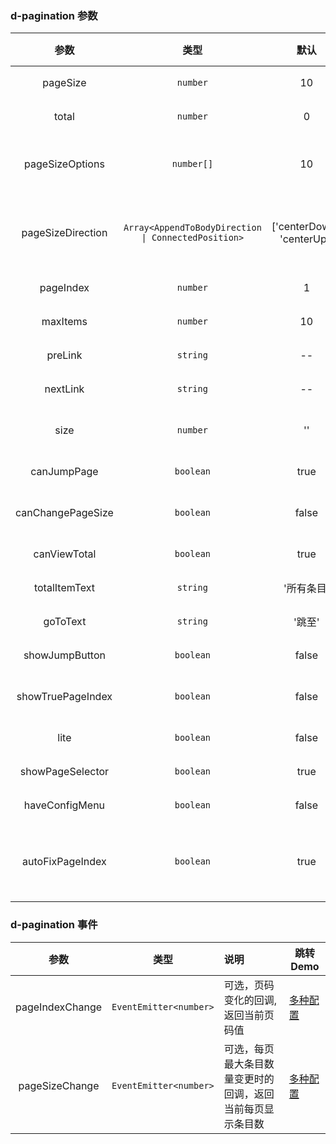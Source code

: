 ### d-pagination 参数

|       参数        |                        类型                         |            默认            | 说明                                                                                                            | 跳转 Demo                                                       |
| :---------------: | :-------------------------------------------------: | :------------------------: | :-------------------------------------------------------------------------------------------------------------- | --------------------------------------------------------------- |
|     pageSize      |                      `number`                       |             10             | 可选，每页显示最大条目数量                                                                                      | [基本用法](/components/pagination/demo#basic-usage)             |
|       total       |                      `number`                       |             0              | 可选，显示的总条目数                                                                                            | [基本用法](/components/pagination/demo#basic-usage)             |
|  pageSizeOptions  |                     `number[]`                      |             10             | 可选，分页每页最大条目数量的下拉框的数据源，默认有四种选择 5, 10, 20, 50                                        | [多种配置](/components/pagination/demo#multiple-configurations) |
| pageSizeDirection | `Array<AppendToBodyDirection \| ConnectedPosition>` | ['centerDown', 'centerUp'] | 可选，设置分页每页条目的下拉框展示的方向，AppendToBodyDirection 和 ConnectedPosition 请参考 dropdown            | [多种配置](/components/pagination/demo#multiple-configurations) |
|     pageIndex     |                      `number`                       |             1              | 可选，初始化页码                                                                                                | [基本用法](/components/pagination/demo#basic-usage)             |
|     maxItems      |                      `number`                       |             10             | 可选，分页最多显示几个按钮                                                                                      | [基本用法](/components/pagination/demo#basic-usage)             |
|      preLink      |                      `string`                       |             --             | 可选，上一页按钮显示图标,默认设置为左箭头图标                                                                   | [基本用法](/components/pagination/demo#basic-usage)             |
|     nextLink      |                      `string`                       |             --             | 可选， 下一页按钮显示图标,默认设置为右箭头图标                                                                  | [基本用法](/components/pagination/demo#basic-usage)             |
|       size        |                      `number`                       |             ''             | 可选，分页组件尺寸，有三种选择 lg,``,sm,分别代表大，中，小 |[基本用法](/components/pagination/demo#basic-usage) |
|    canJumpPage    |                      `boolean`                      |            true            | 可选，是否显示分页输入跳转                                                                                      | [基本用法](/components/pagination/demo#basic-usage)             |
| canChangePageSize |                      `boolean`                      |           false            | 可选，是否显示用于选择更改分页每页最大条目数量的下拉框                                                          | [基本用法](/components/pagination/demo#basic-usage)             |
|   canViewTotal    |                      `boolean`                      |            true            | 可选，是否显示总条目                                                                                            | [基本用法](/components/pagination/demo#basic-usage)             |
|   totalItemText   |                      `string`                       |         '所有条目'         | 可选，总条目文本                                                                                                | [极简模式](/components/pagination/demo#minimalist-model)        |
|     goToText      |                      `string`                       |           '跳至'           | 可选，跳转文本                                                                                                  | [基本用法](/components/pagination/demo#basic-usage)             |
|  showJumpButton   |                      `boolean`                      |           false            | 可选，是否显示跳转按钮                                                                                          | [多种配置](/components/pagination/demo#multiple-configurations) |
| showTruePageIndex |                      `boolean`                      |           false            | 可选，页码超出分页范围时候也显示当前页码的开关                                                                  | [多种配置](/components/pagination/demo#multiple-configurations) |
|       lite        |                      `boolean`                      |           false            | 可选，是否切换为极简模式                                                                                        | [极简模式](/components/pagination/demo#minimalist-model)        |
| showPageSelector  |                      `boolean`                      |            true            | 可选，`极简模式`下是否显示页码下拉                                                                              | [极简模式](/components/pagination/demo#minimalist-model)        |
|  haveConfigMenu   |                      `boolean`                      |           false            | 可选，`极简模式`下是否显示配置                                                                                  | [极简模式](/components/pagination/demo#minimalist-model)        |
| autoFixPageIndex  |                      `boolean`                      |            true            | 可选，改变 pageSize 时是否自动修正页码，若`pageSizeChange`事件中会对`pageIndex`做处理，建议设置为`false`        | [极简模式](/components/pagination/demo#minimalist-model)        |

### d-pagination 事件

|      参数       |          类型          | 说明                                                       | 跳转 Demo                                                       |
| :-------------: | :--------------------: | :--------------------------------------------------------- | --------------------------------------------------------------- |
| pageIndexChange | `EventEmitter<number>` | 可选，页码变化的回调,返回当前页码值                        | [多种配置](/components/pagination/demo#multiple-configurations) |
| pageSizeChange  | `EventEmitter<number>` | 可选，每页最大条目数量变更时的回调，返回当前每页显示条目数 | [多种配置](/components/pagination/demo#multiple-configurations) |
